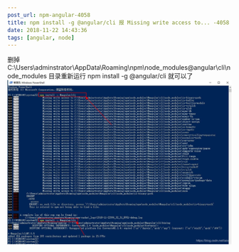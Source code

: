 ```yaml
---
post_url: npm-angular-4058
title: npm install -g @angular/cli 报 Missing write access to... -4058 ENOENT:no such file or directory
date: 2018-11-22 14:43:36
tags: [angular, node]
---
```

删掉 C:\Users\adminstrator\AppData\Roaming\npm\node_modules\@angular\cli\node_modules 目录重新运行 npm install -g @angular/cli 就可以了
![](/images/20181122144236560.jpg)